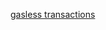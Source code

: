 <span><a href="https://docs-gasless.biconomy.io/products/enable-gasless-transactions" target="_blank">gasless transactions</a></span>
